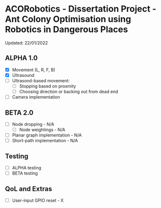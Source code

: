 # ACORobotics - Dissertation Project - Ant Colony Optimisation using Robotics in Dangerous Places
Updated: 22/01/2022

## ALPHA 1.0
- [x] Movement (L, R, F, B)
- [x] Ultrasound
- [ ] Ultrasond-based movement:
  - [ ] Stopping based on proxmity
  - [ ] Choosing direction or backing out from dead end
- [ ] Camera implementation

## BETA 2.0
- [ ] Node dropping - N/A
	- [ ] Node weightings - N/A
- [ ] Planar graph implementation - N/A
- [ ] Short-path implementation - N/A

## Testing
- [ ] ALPHA testing
- [ ] BETA testing

## QoL and Extras
- [ ] User-input GPIO reset - X
